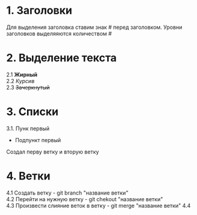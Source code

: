 # 1. Заголовки
Для выделения заголовка ставим знак # перед заголовком. Уровни заголовков выделяяются количеством #  
# 2. Выделение текста
2.1 __Жирный__  
2.2 *Курсив*  
2.3 ~~Зачеркнутый~~  

# 3. Списки
3.1. Пунк первый  
   - Подпункт первый
   
   Создал перву ветку и вторую ветку

# 4. Ветки
4.1 Создать ветку - git branch "название ветки"  
4.2 Перейти на нужную ветку - git chekout "название ветки"   
4.3 Произвести слияние веток в ветку - git merge "название ветки"
4.4